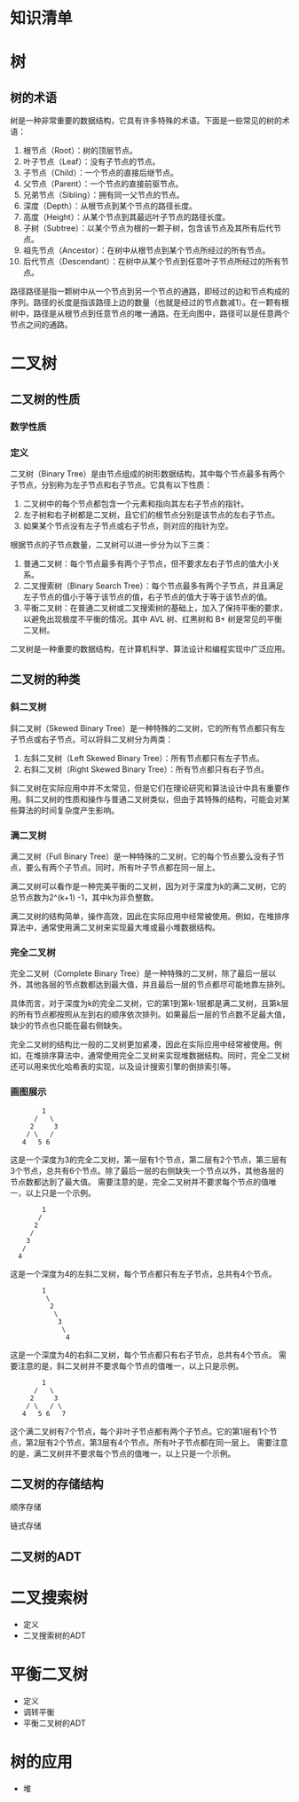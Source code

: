 # 知识清单

# 树

## 树的术语
树是一种非常重要的数据结构，它具有许多特殊的术语。下面是一些常见的树的术语：
1. 根节点（Root）：树的顶层节点。
2. 叶子节点（Leaf）：没有子节点的节点。
3. 子节点（Child）：一个节点的直接后继节点。
4. 父节点（Parent）：一个节点的直接前驱节点。
5. 兄弟节点（Sibling）：拥有同一父节点的节点。
6. 深度（Depth）：从根节点到某个节点的路径长度。
7. 高度（Height）：从某个节点到其最远叶子节点的路径长度。
8. 子树（Subtree）：以某个节点为根的一颗子树，包含该节点及其所有后代节点。
9. 祖先节点（Ancestor）：在树中从根节点到某个节点所经过的所有节点。
10. 后代节点（Descendant）：在树中从某个节点到任意叶子节点所经过的所有节点。
    
路径路径是指一颗树中从一个节点到另一个节点的通路，即经过的边和节点构成的序列。路径的长度是指该路径上边的数量（也就是经过的节点数减1）。在一颗有根树中，路径是从根节点到任意节点的唯一通路。在无向图中，路径可以是任意两个节点之间的通路。

# 二叉树

## 二叉树的性质

### 数学性质

### 定义
二叉树（Binary Tree）是由节点组成的树形数据结构，其中每个节点最多有两个子节点，分别称为左子节点和右子节点。它具有以下性质：
1. 二叉树中的每个节点都包含一个元素和指向其左右子节点的指针。
2. 左子树和右子树都是二叉树，且它们的根节点分别是该节点的左右子节点。
3. 如果某个节点没有左子节点或右子节点，则对应的指针为空。

根据节点的子节点数量，二叉树可以进一步分为以下三类：
1. 普通二叉树：每个节点最多有两个子节点，但不要求左右子节点的值大小关系。
2. 二叉搜索树（Binary Search Tree）：每个节点最多有两个子节点，并且满足左子节点的值小于等于该节点的值，右子节点的值大于等于该节点的值。
3. 平衡二叉树：在普通二叉树或二叉搜索树的基础上，加入了保持平衡的要求，以避免出现极度不平衡的情况。其中 AVL 树、红黑树和 B+ 树是常见的平衡二叉树。

二叉树是一种重要的数据结构，在计算机科学、算法设计和编程实现中广泛应用。

## 二叉树的种类

### 斜二叉树
斜二叉树（Skewed Binary Tree）是一种特殊的二叉树，它的所有节点都只有左子节点或右子节点。可以将斜二叉树分为两类：

1. 左斜二叉树（Left Skewed Binary Tree）：所有节点都只有左子节点。
2. 右斜二叉树（Right Skewed Binary Tree）：所有节点都只有右子节点。

斜二叉树在实际应用中并不太常见，但是它们在理论研究和算法设计中具有重要作用。斜二叉树的性质和操作与普通二叉树类似，但由于其特殊的结构，可能会对某些算法的时间复杂度产生影响。

### 满二叉树
满二叉树（Full Binary Tree）是一种特殊的二叉树，它的每个节点要么没有子节点，要么有两个子节点。同时，所有叶子节点都在同一层上。

满二叉树可以看作是一种完美平衡的二叉树，因为对于深度为k的满二叉树，它的总节点数为2^(k+1) -1，其中k为非负整数。

满二叉树的结构简单，操作高效，因此在实际应用中经常被使用。例如，在堆排序算法中，通常使用满二叉树来实现最大堆或最小堆数据结构。

### 完全二叉树
完全二叉树（Complete Binary Tree）是一种特殊的二叉树，除了最后一层以外，其他各层的节点数都达到最大值，并且最后一层的节点都尽可能地靠左排列。

具体而言，对于深度为k的完全二叉树，它的第1到第k-1层都是满二叉树，且第k层的所有节点都按照从左到右的顺序依次排列。如果最后一层的节点数不足最大值，缺少的节点也只能在最右侧缺失。

完全二叉树的结构比一般的二叉树更加紧凑，因此在实际应用中经常被使用。例如，在堆排序算法中，通常使用完全二叉树来实现堆数据结构。同时，完全二叉树还可以用来优化哈希表的实现，以及设计搜索引擎的倒排索引等。

### 画图展示
```
        1
      /   \
     2     3
    / \   /
   4   5 6
```
这是一个深度为3的完全二叉树，第一层有1个节点，第二层有2个节点，第三层有3个节点，总共有6个节点。除了最后一层的右侧缺失一个节点以外，其他各层的节点数都达到了最大值。
需要注意的是，完全二叉树并不要求每个节点的值唯一，以上只是一个示例。


```
        1
       /
      2
     /
    3
   /
  4
```
这是一个深度为4的左斜二叉树，每个节点都只有左子节点，总共有4个节点。

```
        1
         \
          2
           \
            3
             \
              4
```
这是一个深度为4的右斜二叉树，每个节点都只有右子节点，总共有4个节点。
需要注意的是，斜二叉树并不要求每个节点的值唯一，以上只是示例。

```
        1
      /   \
     2     3
    / \   / \
   4   5 6   7
```
这个满二叉树有7个节点，每个非叶子节点都有两个子节点。它的第1层有1个节点，第2层有2个节点，第3层有4个节点。所有叶子节点都在同一层上。
需要注意的是，满二叉树并不要求每个节点的值唯一，以上只是一个示例。

## 二叉树的存储结构
顺序存储

链式存储

## 二叉树的ADT


# 二叉搜索树
- 定义
- 二叉搜索树的ADT

# 平衡二叉树
- 定义
- 调转平衡
- 平衡二叉树的ADT

# 树的应用
- 堆

